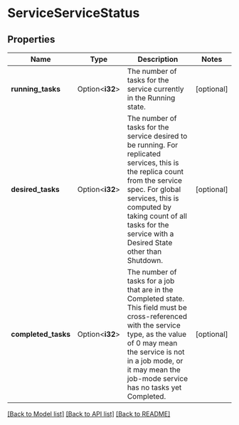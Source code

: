 # ServiceServiceStatus

## Properties

Name | Type | Description | Notes
------------ | ------------- | ------------- | -------------
**running_tasks** | Option<**i32**> | The number of tasks for the service currently in the Running state.  | [optional]
**desired_tasks** | Option<**i32**> | The number of tasks for the service desired to be running. For replicated services, this is the replica count from the service spec. For global services, this is computed by taking count of all tasks for the service with a Desired State other than Shutdown.  | [optional]
**completed_tasks** | Option<**i32**> | The number of tasks for a job that are in the Completed state. This field must be cross-referenced with the service type, as the value of 0 may mean the service is not in a job mode, or it may mean the job-mode service has no tasks yet Completed.  | [optional]

[[Back to Model list]](../README.md#documentation-for-models) [[Back to API list]](../README.md#documentation-for-api-endpoints) [[Back to README]](../README.md)


